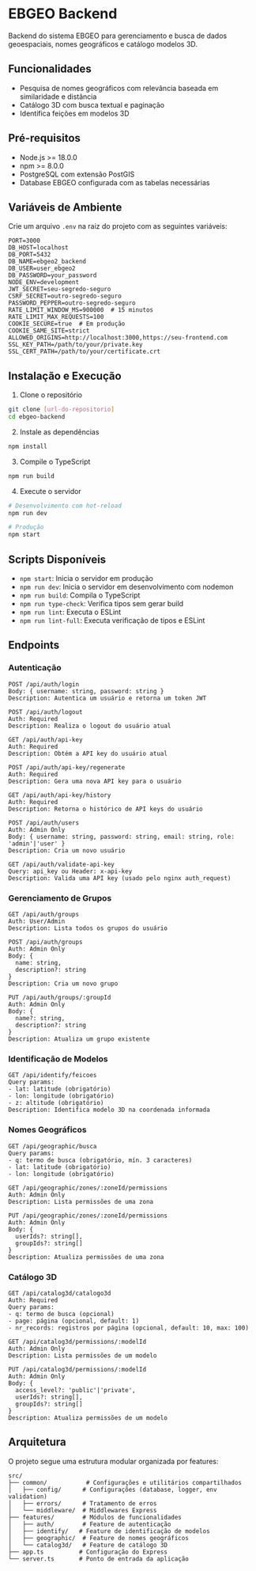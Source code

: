 # EBGEO Backend

Backend do sistema EBGEO para gerenciamento e busca de dados geoespaciais, nomes geográficos e catálogo modelos 3D.

## Funcionalidades

- Pesquisa de nomes geográficos com relevância baseada em similaridade e distância
- Catálogo 3D com busca textual e paginação
- Identifica feições em modelos 3D

## Pré-requisitos

- Node.js >= 18.0.0
- npm >= 8.0.0
- PostgreSQL com extensão PostGIS
- Database EBGEO configurada com as tabelas necessárias

## Variáveis de Ambiente

Crie um arquivo `.env` na raiz do projeto com as seguintes variáveis:

```env
PORT=3000
DB_HOST=localhost
DB_PORT=5432
DB_NAME=ebgeo2_backend
DB_USER=user_ebgeo2
DB_PASSWORD=your_password
NODE_ENV=development
JWT_SECRET=seu-segredo-seguro
CSRF_SECRET=outro-segredo-seguro
PASSWORD_PEPPER=outro-segredo-seguro
RATE_LIMIT_WINDOW_MS=900000  # 15 minutos
RATE_LIMIT_MAX_REQUESTS=100
COOKIE_SECURE=true  # Em produção
COOKIE_SAME_SITE=strict
ALLOWED_ORIGINS=http://localhost:3000,https://seu-frontend.com
SSL_KEY_PATH=/path/to/your/private.key
SSL_CERT_PATH=/path/to/your/certificate.crt
```

## Instalação e Execução

1. Clone o repositório
```bash
git clone [url-do-repositorio]
cd ebgeo-backend
```

2. Instale as dependências
```bash
npm install
```

3. Compile o TypeScript
```bash
npm run build
```

4. Execute o servidor
```bash
# Desenvolvimento com hot-reload
npm run dev

# Produção
npm start
```

## Scripts Disponíveis

- `npm start`: Inicia o servidor em produção
- `npm run dev`: Inicia o servidor em desenvolvimento com nodemon
- `npm run build`: Compila o TypeScript
- `npm run type-check`: Verifica tipos sem gerar build
- `npm run lint`: Executa o ESLint
- `npm run lint-full`: Executa verificação de tipos e ESLint

## Endpoints

### Autenticação
```
POST /api/auth/login
Body: { username: string, password: string }
Description: Autentica um usuário e retorna um token JWT

POST /api/auth/logout
Auth: Required
Description: Realiza o logout do usuário atual

GET /api/auth/api-key
Auth: Required
Description: Obtém a API key do usuário atual

POST /api/auth/api-key/regenerate
Auth: Required
Description: Gera uma nova API key para o usuário

GET /api/auth/api-key/history
Auth: Required
Description: Retorna o histórico de API keys do usuário

POST /api/auth/users
Auth: Admin Only
Body: { username: string, password: string, email: string, role: 'admin'|'user' }
Description: Cria um novo usuário

GET /api/auth/validate-api-key
Query: api_key ou Header: x-api-key
Description: Valida uma API key (usado pelo nginx auth_request)
```

### Gerenciamento de Grupos
```
GET /api/auth/groups
Auth: User/Admin
Description: Lista todos os grupos do usuário

POST /api/auth/groups
Auth: Admin Only
Body: { 
  name: string,
  description?: string 
}
Description: Cria um novo grupo

PUT /api/auth/groups/:groupId
Auth: Admin Only
Body: { 
  name?: string,
  description?: string 
}
Description: Atualiza um grupo existente
```


### Identificação de Modelos

```
GET /api/identify/feicoes
Query params:
- lat: latitude (obrigatório)
- lon: longitude (obrigatório)
- z: altitude (obrigatório)
Description: Identifica modelo 3D na coordenada informada
```

### Nomes Geográficos
```
GET /api/geographic/busca
Query params:
- q: termo de busca (obrigatório, mín. 3 caracteres)
- lat: latitude (obrigatório)
- lon: longitude (obrigatório)

GET /api/geographic/zones/:zoneId/permissions
Auth: Admin Only
Description: Lista permissões de uma zona

PUT /api/geographic/zones/:zoneId/permissions
Auth: Admin Only
Body: {
  userIds?: string[],
  groupIds?: string[]
}
Description: Atualiza permissões de uma zona
```

### Catálogo 3D
```
GET /api/catalog3d/catalogo3d
Auth: Required
Query params:
- q: termo de busca (opcional)
- page: página (opcional, default: 1)
- nr_records: registros por página (opcional, default: 10, max: 100)

GET /api/catalog3d/permissions/:modelId
Auth: Admin Only
Description: Lista permissões de um modelo

PUT /api/catalog3d/permissions/:modelId
Auth: Admin Only
Body: {
  access_level?: 'public'|'private',
  userIds?: string[],
  groupIds?: string[]
}
Description: Atualiza permissões de um modelo
```

## Arquitetura

O projeto segue uma estrutura modular organizada por features:

```
src/
├── common/           # Configurações e utilitários compartilhados
│   ├── config/      # Configurações (database, logger, env validation)
│   ├── errors/      # Tratamento de erros
│   └── middleware/  # Middlewares Express
├── features/        # Módulos de funcionalidades
│   ├── auth/        # Feature de autenticação
│   ├── identify/   # Feature de identificação de modelos
│   ├── geographic/  # Feature de nomes geográficos
│   └── catalog3d/   # Feature de catálogo 3D
├── app.ts          # Configuração do Express
└── server.ts       # Ponto de entrada da aplicação
```